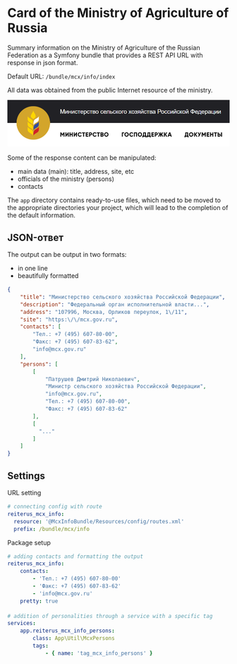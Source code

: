 # Card of the Ministry of Agriculture of Russia
Summary information on the Ministry of Agriculture of the Russian Federation
as a Symfony bundle that provides a REST API URL
with response in json format.

Default URL: `/bundle/mcx/info/index`

All data was obtained from the public Internet resource of the ministry.

[![screenshot from the website Agriculture Ministry](picture.png)](https://mcx.gov.ru)

Some of the response content can be manipulated:
- main data (main): title, address, site, etc
- officials of the ministry (persons)
- contacts

The `app` directory contains ready-to-use files,
which need to be moved to the appropriate directories
your project, which will lead to the completion of the default information.

## JSON-ответ
The output can be output in two formats:
- in one line
- beautifully formatted
```json
{
    "title": "Министерство сельского хозяйства Российской Федерации",
    "description": "Федеральный орган исполнительной власти...",
    "address": "107996, Москва, Орликов переулок, 1\/11",
    "site": "https:\/\/mcx.gov.ru",
    "contacts": [
        "Тел.: +7 (495) 607-80-00",
        "Факс: +7 (495) 607-83-62",
        "info@mcx.gov.ru"
    ],
    "persons": [
        [
            "Патрушев Дмитрий Николаевич",
            "Министр сельского хозяйства Российской Федерации",
            "info@mcx.gov.ru",
            "Тел.: +7 (495) 607-80-00",
            "Факс: +7 (495) 607-83-62"
        ],
        [
          "..."
        ]
    ]
}
```

## Settings
URL setting
```yaml
# connecting config with route
reiterus_mcx_info:
  resource: '@McxInfoBundle/Resources/config/routes.xml'
  prefix: /bundle/mcx/info
```

Package setup
```yaml
# adding contacts and formatting the output
reiterus_mcx_info:
    contacts:
        - 'Тел.: +7 (495) 607-80-00'
        - 'Факс: +7 (495) 607-83-62'
        - 'info@mcx.gov.ru'
    pretty: true

# addition of personalities through a service with a specific tag
services:
    app.reiterus_mcx_info_persons:
        class: App\Util\McxPersons
        tags:
            - { name: 'tag_mcx_info_persons' }
```
